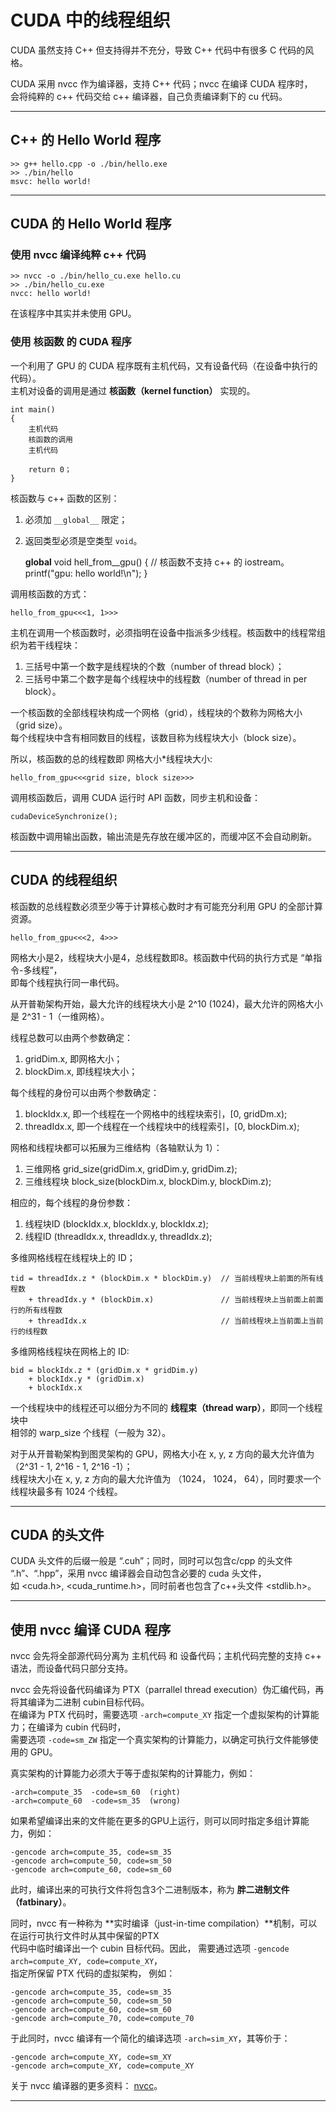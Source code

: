 # CUDA 中的线程组织

CUDA 虽然支持 C++ 但支持得并不充分，导致 C++ 代码中有很多 C 代码的风格。

CUDA 采用 nvcc 作为编译器，支持 C++ 代码；nvcc 在编译 CUDA 程序时，   
会将纯粹的 c++ 代码交给 c++ 编译器，自己负责编译剩下的 cu 代码。

------

## C++ 的 Hello World 程序

    >> g++ hello.cpp -o ./bin/hello.exe
    >> ./bin/hello
    msvc: hello world!

------

## CUDA 的 Hello World 程序

### 使用 nvcc 编译纯粹 c++ 代码

    >> nvcc -o ./bin/hello_cu.exe hello.cu 
    >> ./bin/hello_cu.exe
    nvcc: hello world!

在该程序中其实并未使用 GPU。

### 使用 核函数 的 CUDA 程序

一个利用了 GPU 的 CUDA 程序既有主机代码，又有设备代码（在设备中执行的代码）。  
主机对设备的调用是通过 **核函数（kernel function）** 实现的。

    int main()
    {
        主机代码
        核函数的调用
        主机代码

        return 0；
    }

核函数与 c++ 函数的区别：
1. 必须加 `__global__` 限定；
2. 返回类型必须是空类型 `void`。

    __global__ void hell_from__gpu()
    {
        // 核函数不支持 c++ 的 iostream。
        printf("gpu: hello world!\n");
    }

调用核函数的方式：

    hello_from_gpu<<<1, 1>>>

主机在调用一个核函数时，必须指明在设备中指派多少线程。核函数中的线程常组织为若干线程块： 
1. 三括号中第一个数字是线程块的个数（number of thread block）；
2. 三括号中第二个数字是每个线程块中的线程数（number of thread in per block）。

一个核函数的全部线程块构成一个网格（grid），线程块的个数称为网格大小（grid size）。  
每个线程块中含有相同数目的线程，该数目称为线程块大小（block size）。

所以，核函数的总的线程数即 网格大小*线程块大小:

    hello_from_gpu<<<grid size, block size>>>

调用核函数后，调用 CUDA 运行时 API 函数，同步主机和设备：

    cudaDeviceSynchronize();

核函数中调用输出函数，输出流是先存放在缓冲区的，而缓冲区不会自动刷新。

------

## CUDA 的线程组织

核函数的总线程数必须至少等于计算核心数时才有可能充分利用 GPU 的全部计算资源。  

    hello_from_gpu<<<2, 4>>>

网格大小是2，线程块大小是4，总线程数即8。核函数中代码的执行方式是 “单指令-多线程”，  
即每个线程执行同一串代码。

从开普勒架构开始，最大允许的线程块大小是 2^10 (1024)，最大允许的网格大小是 2^31 - 1（一维网格）。

线程总数可以由两个参数确定：
1. gridDim.x, 即网格大小；
2. blockDim.x, 即线程块大小；

每个线程的身份可以由两个参数确定：
1. blockIdx.x, 即一个线程在一个网格中的线程块索引，[0, gridDm.x);
2. threadIdx.x, 即一个线程在一个线程块中的线程索引，[0, blockDim.x);

网格和线程块都可以拓展为三维结构（各轴默认为 1）：

1. 三维网格 grid_size(gridDim.x, gridDim.y, gridDim.z);
2. 三维线程块 block_size(blockDim.x, blockDim.y, blockDim.z);

相应的，每个线程的身份参数：

1. 线程块ID (blockIdx.x, blockIdx.y, blockIdx.z);
2. 线程ID (threadIdx.x, threadIdx.y, threadIdx.z);

多维网格线程在线程块上的 ID；
    
    tid = threadIdx.z * (blockDim.x * blockDim.y)  // 当前线程块上前面的所有线程数
        + threadIdx.y * (blockDim.x)               // 当前线程块上当前面上前面行的所有线程数
        + threadIdx.x                              // 当前线程块上当前面上当前行的线程数

多维网格线程块在网格上的 ID:

    bid = blockIdx.z * (gridDim.x * gridDim.y)
        + blockIdx.y * (gridDim.x)
        + blockIdx.x

一个线程块中的线程还可以细分为不同的 **线程束（thread warp）**，即同一个线程块中  
相邻的 warp_size 个线程（一般为 32）。

对于从开普勒架构到图灵架构的 GPU，网格大小在 x, y, z 方向的最大允许值为 （2^31 - 1, 2^16 - 1, 2^16 -1）；  
线程块大小在 x, y, z 方向的最大允许值为 （1024， 1024， 64），同时要求一个线程块最多有 1024 个线程。

------

## CUDA 的头文件

CUDA 头文件的后缀一般是 “.cuh”；同时，同时可以包含c/cpp 的头文件 “.h”、“.hpp”，采用 nvcc 编译器会自动包含必要的 cuda 头文件，  
如 <cuda.h>, <cuda_runtime.h>，同时前者也包含了c++头文件 <stdlib.h>。

------

## 使用 nvcc 编译 CUDA 程序

nvcc 会先将全部源代码分离为 主机代码 和 设备代码；主机代码完整的支持 c++ 语法，而设备代码只部分支持。

nvcc 会先将设备代码编译为 PTX（parrallel thread execution）伪汇编代码，再将其编译为二进制 cubin目标代码。  
在编译为 PTX 代码时，需要选项 `-arch=compute_XY` 指定一个虚拟架构的计算能力；在编译为 cubin 代码时，  
需要选项 `-code=sm_ZW` 指定一个真实架构的计算能力，以确定可执行文件能够使用的 GPU。

真实架构的计算能力必须大于等于虚拟架构的计算能力，例如： 

    -arch=compute_35  -code=sm_60  (right)
    -arch=compute_60  -code=sm_35  (wrong)

如果希望编译出来的文件能在更多的GPU上运行，则可以同时指定多组计算能力，例如：
    
    -gencode arch=compute_35, code=sm_35
    -gencode arch=compute_50, code=sm_50
    -gencode arch=compute_60, code=sm_60

此时，编译出来的可执行文件将包含3个二进制版本，称为 **胖二进制文件（fatbinary）**。

同时，nvcc 有一种称为 **实时编译（just-in-time compilation）**机制，可以在运行可执行文件时从其中保留的PTX  
代码中临时编译出一个 cubin 目标代码。因此， 需要通过选项 `-gencode arch=compute_XY, code=compute_XY`，  
指定所保留 PTX 代码的虚拟架构， 例如：

    -gencode arch=compute_35, code=sm_35
    -gencode arch=compute_50, code=sm_50
    -gencode arch=compute_60, code=sm_60  
    -gencode arch=compute_70, code=compute_70

于此同时，nvcc 编译有一个简化的编译选项 `-arch=sim_XY`，其等价于： 

    -gencode arch=compute_XY, code=sm_XY  
    -gencode arch=compute_XY, code=compute_XY

关于 nvcc 编译器的更多资料： [nvcc](https://docs.nvidia.com/cuda/cuda-compiler-driver-nvcc/index.html)。

------


